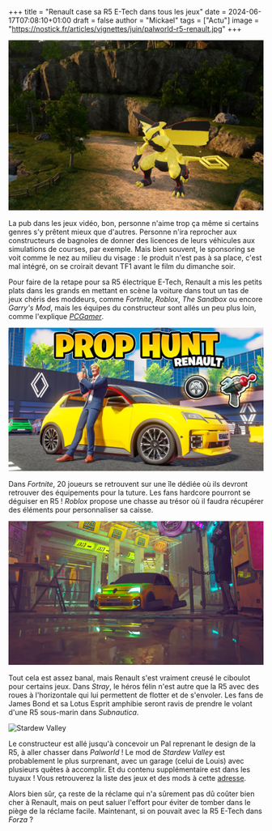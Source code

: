 +++
title = "Renault case sa R5 E-Tech dans tous les jeux"
date = 2024-06-17T07:08:10+01:00
draft = false
author = "Mickael"
tags = ["Actu"]
image = "https://nostick.fr/articles/vignettes/juin/palworld-r5-renault.jpg"
+++

![Palworld](palworld-r5-renault.jpg "Ceci est une R5 E-Tech (observez le bout de la queue qui reprend le logo Renault).") 

La pub dans les jeux vidéo, bon, personne n'aime trop ça même si certains genres s'y prêtent mieux que d'autres. Personne n'ira reprocher aux constructeurs de bagnoles de donner des licences de leurs véhicules aux simulations de courses, par exemple. Mais bien souvent, le sponsoring se voit comme le nez au milieu du visage : le produit n'est pas à sa place, c'est mal intégré, on se croirait devant TF1 avant le film du dimanche soir.

Pour faire de la retape pour sa R5 électrique E-Tech, Renault a mis les petits plats dans les grands en mettant en scène la voiture dans tout un tas de jeux chéris des moddeurs, comme *Fortnite*, *Roblox*, *The Sandbox* ou encore *Garry's Mod*, mais les équipes du constructeur sont allés un peu plus loin, comme l'explique *[PCGamer](https://www.pcgamer.com/gaming-industry/game-development/while-other-companies-do-expensive-crossovers-with-fortnite-renaults-been-modding-its-little-electric-car-into-garrys-mod-palworld-and-stardew-valleyand-the-mods-actually-look-good/)*.

![Fortnite](fortnite-r5-renault.jpg "Dans Fortnite.") 

Dans *Fortnite*, 20 joueurs se retrouvent sur une île dédiée où ils devront retrouver des équipements pour la tuture. Les fans hardcore pourront se déguiser en R5 ! *Roblox* propose une chasse au trésor où il faudra récupérer des éléments pour personnaliser sa caisse.

![Stray](Stray-r5-renault.jpg "Dans Stray.") 

Tout cela est assez banal, mais Renault s'est vraiment creusé le ciboulot pour certains jeux. Dans *Stray*, le héros félin n'est autre que la R5 avec des roues à l'horizontale qui lui permettent de flotter et de s'envoler. Les fans de James Bond et sa Lotus Esprit amphibie seront ravis de prendre le volant d'une R5 sous-marin dans *Subnautica*.

![Stardew Valley](Stardew-Valley-r5-renault.jpg "Dans Stardew Valley.") 

Le constructeur est allé jusqu'à concevoir un Pal reprenant le design de la R5, à aller chasser dans *Palworld* ! Le mod de *Stardew Valley* est probablement le plus surprenant, avec un garage (celui de Louis) avec plusieurs quêtes à accomplir. Et du contenu supplémentaire est dans les tuyaux ! Vous retrouverez la liste des jeux et des mods à cette [adresse](https://www.renault.co.uk/electric-vehicles/r5-e-tech-electric/renault5-modding11.html).

Alors bien sûr, ça reste de la réclame qui n'a sûrement pas dû coûter bien cher à Renault, mais on peut saluer l'effort pour éviter de tomber dans le piège de la réclame facile. Maintenant, si on pouvait avec la R5 E-Tech dans *Forza* ?